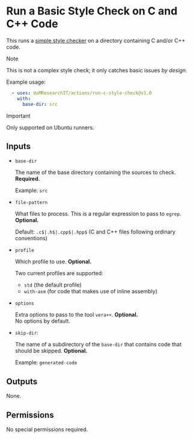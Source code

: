 # Run a Basic Style Check on C and C++ Code

This runs a [simple style checker](https://github.com/verateam/vera) on a directory containing C and/or C++ code.

> [!NOTE]
> This is not a complex style check; it only catches basic issues _by design._

Example usage:

```yml
  - uses: UoMResearchIT/actions/run-c-style-check@v1.0
    with:
      base-dir: src
```

> [!IMPORTANT]
> Only supported on Ubuntu runners.

## Inputs

* `base-dir`

  The name of the base directory containing the sources to check. **Required.**

  Example: `src`

* `file-pattern`

  What files to process. This is a regular expression to pass to `egrep`. **Optional.**

  Default: `.c$|.h$|.cpp$|.hpp$` (C and C++ files following ordinary conventions)

* `profile`

  Which profile to use. **Optional.**

  Two current profiles are supported:

  * `std` (the default profile)
  * `with-asm` (for code that makes use of inline assembly)

* `options`

    Extra options to pass to  the tool `vera++`. **Optional.**  
    No options by default.

* `skip-dir`:

  The name of a subdirectory of the `base-dir` that contains code that should be skipped. **Optional.**

  Example: `generated-code`

## Outputs

None.

## Permissions

No special permissions required.
